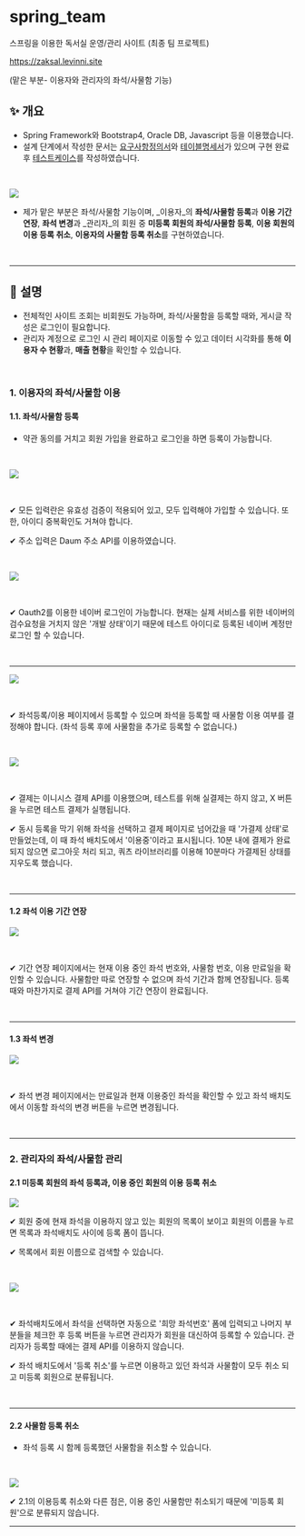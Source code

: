 # spring_team
스프링을 이용한 독서실 운영/관리 사이트 (최종 팀 프로젝트)

https://zaksal.levinni.site

(맡은 부분- 이용자와 관리자의 좌석/사물함 기능)

## ✨ 개요
- Spring Framework와 Bootstrap4, Oracle DB, Javascript 등을 이용했습니다.
- 설계 단계에서 작성한 문서는 [요구사항정의서](https://docs.google.com/spreadsheets/d/1chBl82uc50fDkP0AaRvvIVjLoho__hTbyNSMKHG-swc/edit?usp=sharing)와 [테이블명세서](https://docs.google.com/spreadsheets/d/11s8QidkAVAYh9vcFszlpW8211ZFeKqK0_ljiuiNq2Ww/edit?usp=sharing)가 있으며 구현 완료 후 [테스트케이스](https://docs.google.com/spreadsheets/d/1KaEjcrPBIjrSLesCaJChASqdTQFlX-rlrSJKvKLitmw/edit?usp=sharing)를 작성하였습니다.
<br>

![](https://images.velog.io/images/admin99/post/52b5fab1-3756-4b9f-97fc-f4c1fb0949e8/image.png)



- 제가 맡은 부분은 좌석/사물함 기능이며, _이용자_의 **좌석/사물함 등록**과 **이용 기간 연장**, **좌석 변경**과 _관리자_의 회원 중 **미등록 회원의 좌석/사물함 등록**, **이용 회원의 이용 등록 취소**, **이용자의 사물함 등록 취소**를 구현하였습니다.
<br>

---

## 🍍 설명
- 전체적인 사이트 조회는 비회원도 가능하며, 좌석/사물함을 등록할 때와, 게시글 작성은 로그인이 필요합니다.
- 관리자 계정으로 로그인 시 관리 페이지로 이동할 수 있고 데이터 시각화를 통해 **이용자 수 현황**과, **매출 현황**을 확인할 수 있습니다.

<br>


### 1. 이용자의 좌석/사물함 이용
#### 1.1. 좌석/사물함 등록
- 약관 동의를 거치고 회원 가입을 완료하고 로그인을 하면 등록이 가능합니다.

<br>

![](https://images.velog.io/images/admin99/post/afdf760d-6912-4549-b46b-04fa624d4c91/image.png)

<br>

✔ 모든 입력란은 유효성 검증이 적용되어 있고, 모두 입력해야 가입할 수 있습니다. 또한, 아이디 중복확인도 거쳐야 합니다.

✔ 주소 입력은 Daum 주소 API를 이용하였습니다.

<br>


![](https://images.velog.io/images/admin99/post/af40f00b-b041-498c-af76-2534ed93550d/image.png)

<br>

✔ Oauth2를 이용한 네이버 로그인이 가능합니다. 현재는 실제 서비스를 위한 네이버의 검수요청을 거치지 않은 '개발 상태'이기 때문에 테스트 아이디로 등록된 네이버 계정만 로그인 할 수 있습니다.

<br>

---

![](https://images.velog.io/images/admin99/post/568158fe-6e42-4c44-ba46-fc16191b7565/image.png)

<br>

✔ 좌석등록/이용 페이지에서 등록할 수 있으며 좌석을 등록할 때 사물함 이용 여부를 결정해야 합니다. (좌석 등록 후에 사물함을 추가로 등록할 수 없습니다.)

<br>

![](https://images.velog.io/images/admin99/post/0bf402df-3a1e-4da2-991e-0ff3806e46f9/image.png)

<br>

✔ 결제는 이니시스 결제 API를 이용했으며, 테스트를 위해 실결제는 하지 않고, X 버튼을 누르면 테스트 결제가 실행됩니다.

✔ 동시 등록을 막기 위해 좌석을 선택하고 결제 페이지로 넘어갔을 때 '가결제 상태'로 만들었는데, 이 때 좌석 배치도에서 '이용중'이라고 표시됩니다. 10분 내에 결제가 완료되지 않으면 로그아웃 처리 되고, 쿼츠 라이브러리를 이용해 10분마다 가결제된 상태를 지우도록 했습니다.

<br>

---
#### 1.2 좌석 이용 기간 연장

![](https://images.velog.io/images/admin99/post/ed1966f7-0b95-4206-b72b-18b9c743b026/image.png)

<br>

✔ 기간 연장 페이지에서는 현재 이용 중인 좌석 번호와, 사물함 번호, 이용 만료일을 확인할 수 있습니다. 사물함만 따로 연장할 수 없으며 좌석 기간과 함께 연장됩니다. 등록 때와 마찬가지로 결제 API를 거쳐야 기간 연장이 완료됩니다.

<br>

---
#### 1.3 좌석 변경

![](https://images.velog.io/images/admin99/post/cf79b9d1-e49b-4239-856f-a61a4c8e28a3/image.png)


<br>


✔ 좌석 변경 페이지에서는 만료일과 현재 이용중인 좌석을 확인할 수 있고 좌석 배치도에서 이동할 좌석의 변경 버튼을 누르면 변경됩니다.

<br>

---

### 2. 관리자의 좌석/사물함 관리
#### 2.1 미등록 회원의 좌석 등록과, 이용 중인 회원의 이용 등록 취소
![](https://images.velog.io/images/admin99/post/1d40f3e5-233b-40ac-a3f4-da93424c41d0/image.png)

✔ 회원 중에 현재 좌석을 이용하지 않고 있는 회원의 목록이 보이고 회원의 이름을 누르면 목록과 좌석배치도 사이에 등록 폼이 뜹니다.

✔ 목록에서 회원 이름으로 검색할 수 있습니다.

<br>

![](https://images.velog.io/images/admin99/post/e15ae0f4-81c4-42dc-8cc9-a21c415b7dc1/image.png)

<br>

✔ 좌석배치도에서 좌석을 선택하면 자동으로 '희망 좌석번호' 폼에 입력되고 나머지 부분들을 체크한 후 등록 버튼을 누르면 관리자가 회원을 대신하여 등록할 수 있습니다. 관리자가 등록할 때에는 결제 API를 이용하지 않습니다.

✔ 좌석 배치도에서 '등록 취소'를 누르면 이용하고 있던 좌석과 사물함이 모두 취소 되고 미등록 회원으로 분류됩니다.

<br>

---
#### 2.2 사물함 등록 취소
- 좌석 등록 시 함께 등록했던 사물함을 취소할 수 있습니다.

<br>

![](https://images.velog.io/images/admin99/post/fcb4dbac-5cf6-4727-9e66-12b33bbc446a/image.png)
<br>

✔ 2.1의 이용등록 취소와 다른 점은, 이용 중인 사물함만 취소되기 때문에 '미등록 회원'으로 분류되지 않습니다.
<br>

---
